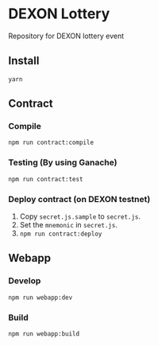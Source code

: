 # DEXON Lottery
Repository for DEXON lottery event

## Install
`yarn`

## Contract

### Compile
`npm run contract:compile`

### Testing (By using Ganache)
`npm run contract:test`

### Deploy contract (on DEXON testnet)
1. Copy `secret.js.sample` to `secret.js`.
2. Set the `mnemonic` in `secret.js`.
3. `npm run contract:deploy`

## Webapp

### Develop
`npm run webapp:dev`

### Build
`npm run webapp:build`
